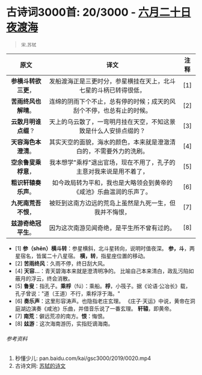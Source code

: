 # 古诗词3000首: 20/3000 - [六月二十日夜渡海](https://so.gushiwen.org/shiwenv_f329f4ec0160.aspx)
> `宋`.`苏轼`

|原文 |译文 |注释 |
|:---:|:---:|:---:|
|**参横斗转欲三更**，|发船渡海正是三更时分，参星横挂在天上，北斗七星的斗柄已转得很低，|[1]|
|**苦雨终风也解晴**。|连绵的阴雨下个不止，总有停的时候；成天的风刮个不停，也总有止的时候。|[2]|
|**云散月明谁点缀**？|天上的乌云散了，一弯明月挂在天空，不知这景致是什么人安排点缀的？|[3]|
|**天容海色本澄清**。|其实天空的面貌，海水的颜色，本来就是澄澈清白的，不需要外力的洗刷。|[4]|
|**空余鲁叟乘桴意**，|我本想学"乘桴"退出官场，现在不用了，孔子的主意对我来说是用不着了，|[5]|
|**粗识轩辕奏乐声**。|如今政局转为平和，我也是大略领会到黄帝的《咸池》乐曲温润的乐声了。|[6]|
|**九死南荒吾不恨**，|被贬到这南方边远的荒岛上虽然是九死一生，但我并不悔恨，|[7]|
|**兹游奇绝冠平生**。|因为这次南游见闻奇绝，是平生所不曾有过的。|[8]|

* [1] **参（shēn）横斗转**：参星横斜，北斗星转向，说明时值夜深。
      **参，斗**，两星宿名，皆属二十八星宿。
      **横，转**，指星座位置的移动。
* [2] **苦雨终风**：久雨不停，终日刮大风。
* [4] **天容...**：青天碧海本来就是澄清明净的。
      比喻自己本来清白，政乱污陷如蔽月的浮云，终会消散。
* [5] **鲁叟**：指孔子。**乘桴**（fú）：乘船。**桴**，小筏子。据《论语·公冶长》载，孔子曾说："道（王道）不行，乘桴浮于海。"
* [6] **奏乐声**：这里形容涛声。也隐指老庄玄理。
      《庄子·天运》中说，黄帝在洞庭湖边演奏《咸池》乐曲，并借音乐说了一番玄理。
      **轩辕**，即黄帝。
* [7] **南荒**：僻远荒凉的南方。**恨**：悔恨。
* [8] **兹游**：这次海南游历，实指贬谪海南。

###### 参考资料
1. 秒懂少儿: pan.baidu.com/kai/gsc3000/2019/0020.mp4
1. 古诗文网: [苏轼的诗文](https://so.gushiwen.org/authorv_3b99a16ff2dd.aspx)

